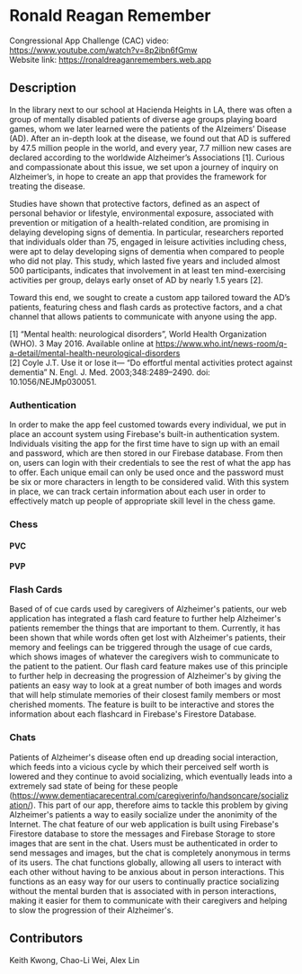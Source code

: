 # Ronald Reagan Remember
Congressional App Challenge (CAC) video: https://www.youtube.com/watch?v=8p2ibn6fGmw<br>
Website link: https://ronaldreaganremembers.web.app
## Description
In the library next to our school at Hacienda Heights in LA, there was often a group of mentally disabled patients of diverse age groups playing board games, whom we later learned were the patients of the Alzeimers’ Disease (AD). After an in-depth look at the disease, we found out that AD is suffered by 47.5 million people in the world, and every year, 7.7 million new cases are declared according to the worldwide Alzheimer’s Associations [1]. Curious and compassionate about this issue, we set upon a journey of inquiry on Alzheimer’s, in hope to create an app that provides the framework for treating the disease. 

Studies have shown that protective factors, defined as an aspect of personal behavior or lifestyle, environmental exposure, associated with prevention or mitigation of a health-related condition, are promising in delaying developing signs of dementia. In particular, researchers reported that individuals older than 75, engaged in leisure activities including chess, were apt to delay developing signs of dementia when compared to people who did not play. This study, which lasted five years and included almost 500 participants, indicates that involvement in at least ten mind-exercising activities per group, delays early onset of AD by nearly 1.5 years [2].

Toward this end, we sought to create a custom app tailored toward the AD’s patients, featuring chess and flash cards as protective factors, and a chat channel that allows patients to communicate with anyone using the app.

[1] “Mental health: neurological disorders”, World Health Organization (WHO). 3 May 2016. Available online at https://www.who.int/news-room/q-a-detail/mental-health-neurological-disorders <br>
[2] Coyle J.T. Use it or lose it— “Do effortful mental activities protect against dementia”  N. Engl. J. Med. 2003;348:2489–2490. doi: 10.1056/NEJMp030051.

### Authentication
In order to make the app feel customed towards every individual, we put in place an account system using Firebase's built-in authentication system. Individuals visiting the app for the first time have to sign up with an email and password, which are then stored in our Firebase database. From then on, users can login with their credentials to see the rest of what the app has to offer. Each unique email can only be used once and the password must be six or more characters in length to be considered valid. With this system in place, we can track certain information about each user in order to effectively match up people of appropriate skill level in the chess game.
### Chess
#### PVC
#### PVP
### Flash Cards
Based of of cue cards used by caregivers of Alzheimer's patients, our web application has integrated a flash card feature to further help Alzheimer's patients remember the things that are important to them. Currently, it has been shown that while words often get lost with Alzheimer's patients, their memory and feelings can be triggered through the usage of cue cards, which shows images of whatever the caregivers wish to communicate to the patient to the patient. Our flash card feature makes use of this principle to further help in decreasing the progression of Alzheimer's by giving the patients an easy way to look at a great number of both images and words that will help stimulate memories of their closest family members or most cherished moments. The feature is built to be interactive and stores the information about each flashcard in Firebase's Firestore Database.
### Chats
Patients of Alzheimer's disease often end up dreading social interaction, which feeds into a vicious cycle by which their perceived self worth is lowered and they continue to avoid socializing, which eventually leads into a extremely sad state of being for these people (https://www.dementiacarecentral.com/caregiverinfo/handsoncare/socialization/). This part of our app, therefore aims to tackle this problem by giving Alzheimer's patients a way to easily socialize under the anonimity of the Internet. The chat feature of our web application is built using Firebase's Firestore database to store the messages and Firebase Storage to store images that are sent in the chat. Users must be authenticated in order to send messages and images, but the chat is completely anonymous in terms of its users. The chat functions globally, allowing all users to interact with each other without having to be anxious about in person interactions. This functions as an easy way for our users to continually practice socializing without the mental burden that is associated with in person interactions, making it easier for them to communicate with their caregivers and helping to slow the progression of their Alzheimer's.
## Contributors
Keith Kwong, Chao-Li Wei, Alex Lin
